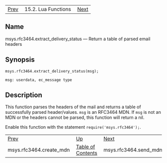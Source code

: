 |     |     |     |
| --- | --- | --- |
| [Prev](lua.ref.msys.rfc3464.create_mdn)  | 15.2. Lua Functions |  [Next](lua.ref.msys.rfc3464.send_mdn.php) |

<a name="lua.ref.msys.rfc3464.extract_delivery_status"></a>
## Name

msys.rfc3464.extract_delivery_status — Return a table of parsed email headers

<a name="idp26941664"></a>
## Synopsis

`msys.rfc3464.extract_delivery_status(msg);`

`msg: userdata, ec_message type`<a name="idp26944320"></a>
## Description

This function parses the headers of the mail and returns a table of successfully parsed header/values. `msg` is an RFC3464 MDN. If `msg` is not an MDN or the headers cannot be parsed, this function will return a nil.

Enable this function with the statement `require('msys.rfc3464');`.

|     |     |     |
| --- | --- | --- |
| [Prev](lua.ref.msys.rfc3464.create_mdn)  | [Up](lua.function.details.php) |  [Next](lua.ref.msys.rfc3464.send_mdn.php) |
| msys.rfc3464.create_mdn  | [Table of Contents](index) |  msys.rfc3464.send_mdn |
